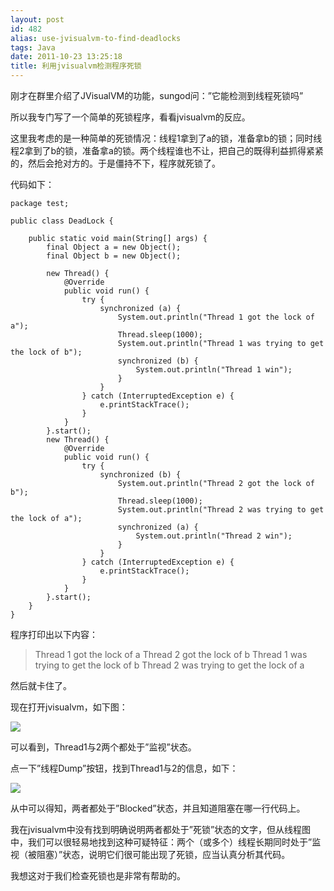 ```yaml
---
layout: post
id: 482
alias: use-jvisualvm-to-find-deadlocks
tags: Java
date: 2011-10-23 13:25:18
title: 利用jvisualvm检测程序死锁
---
```


刚才在群里介绍了JVisualVM的功能，sungod问：&#8221;它能检测到线程死锁吗&#8221;

所以我专门写了一个简单的死锁程序，看看jvisualvm的反应。

这里我考虑的是一种简单的死锁情况：线程1拿到了a的锁，准备拿b的锁；同时线程2拿到了b的锁，准备拿a的锁。两个线程谁也不让，把自己的既得利益抓得紧紧的，然后会抢对方的。于是僵持不下，程序就死锁了。

 <span id="more-482"></span>
<p>代码如下：

```
package test;

public class DeadLock {

    public static void main(String[] args) {
        final Object a = new Object();
        final Object b = new Object();

        new Thread() {
            @Override
            public void run() {
                try {
                    synchronized (a) {
                        System.out.println("Thread 1 got the lock of a");
                        Thread.sleep(1000);
                        System.out.println("Thread 1 was trying to get the lock of b");
                        synchronized (b) {
                            System.out.println("Thread 1 win");
                        }
                    }
                } catch (InterruptedException e) {
                    e.printStackTrace();
                }
            }
        }.start();
        new Thread() {
            @Override
            public void run() {
                try {
                    synchronized (b) {
                        System.out.println("Thread 2 got the lock of b");
                        Thread.sleep(1000);
                        System.out.println("Thread 2 was trying to get the lock of a");
                        synchronized (a) {
                            System.out.println("Thread 2 win");
                        }
                    }
                } catch (InterruptedException e) {
                    e.printStackTrace();
                }
            }
        }.start();
    }
}
```

程序打印出以下内容：

> Thread 1 got the lock of a 
> Thread 2 got the lock of b 
> Thread 1 was trying to get the lock of b 
> Thread 2 was trying to get the lock of a

然后就卡住了。

现在打开jvisualvm，如下图：

![](http://freewind.me/wp-content/uploads/2011/10/zrclip_019p18edecfd.png)

可以看到，Thread1与2两个都处于&#8221;监视&#8221;状态。

点一下&#8221;线程Dump&#8221;按钮，找到Thread1与2的信息，如下：

![](http://freewind.me/wp-content/uploads/2011/10/zrclip_020n66fb9b3b.png)

从中可以得知，两者都处于&#8221;Blocked&#8221;状态，并且知道阻塞在哪一行代码上。

我在jvisualvm中没有找到明确说明两者都处于&#8221;死锁&#8221;状态的文字，但从线程图中，我们可以很轻易地找到这种可疑特征：两个（或多个）线程长期同时处于&#8221;监视（被阻塞）&#8221;状态，说明它们很可能出现了死锁，应当认真分析其代码。

我想这对于我们检查死锁也是非常有帮助的。
